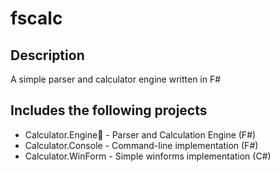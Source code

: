 fscalc
======

Description
-----------

A simple parser and calculator engine written in F#


Includes the following projects
-------------------------------

* Calculator.Engine - Parser and Calculation Engine (F#)
* Calculator.Console - Command-line implementation (F#)
* Calculator.WinForm - Simple winforms implementation (C#)